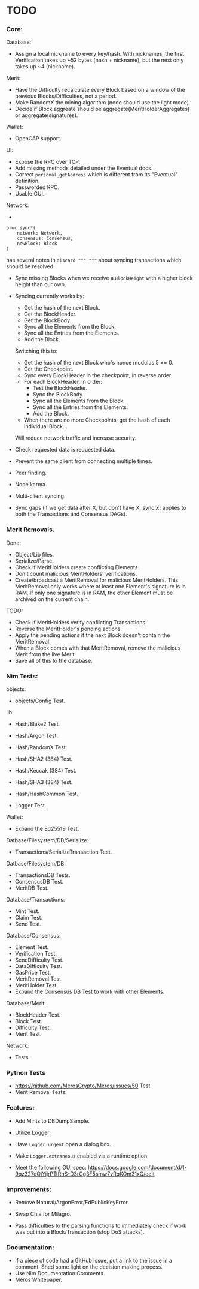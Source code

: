 # TODO

### Core:

Database:

- Assign a local nickname to every key/hash. With nicknames, the first Verification takes up ~52 bytes (hash + nickname), but the next only takes up ~4 (nickname).

Merit:

- Have the Difficulty recalculate every Block based on a window of the previous Blocks/Difficulties, not a period.
- Make RandomX the mining algorithm (node should use the light mode).
- Decide if Block aggreate should be aggregate(MeritHolderAggregates) or aggregate(signatures).

Wallet:

- OpenCAP support.

UI:

- Expose the RPC over TCP.
- Add missing methods detailed under the Eventual docs.
- Correct `personal_getAddress` which is different from its "Eventual" definition.
- Passworded RPC.
- Usable GUI.

Network:

-
```
proc sync*(
    network: Network,
    consensus: Consensus,
    newBlock: Block
)
```
has several notes in `discard """ """` about syncing transactions which should be resolved.

- Sync missing Blocks when we receive a `BlockHeight` with a higher block height than our own.

- Syncing currently works by:
    - Get the hash of the next Block.
    - Get the BlockHeader.
    - Get the BlockBody.
    - Sync all the Elements from the Block.
    - Sync all the Entries from the Elements.
    - Add the Block.

	Switching this to:

    - Get the hash of the next Block who's nonce modulus 5 == 0.
    - Get the Checkpoint.
    - Sync every BlockHeader in the checkpoint, in reverse order.
    - For each BlockHeader, in order:
        - Test the BlockHeader.
        - Sync the BlockBody.
        - Sync all the Elements from the Block.
        - Sync all the Entries from the Elements.
        - Add the Block.
    - When there are no more Checkpoints, get the hash of each individual Block...

	Will reduce network traffic and increase security.

- Check requested data is requested data.
- Prevent the same client from connecting multiple times.
- Peer finding.
- Node karma.

- Multi-client syncing.
- Sync gaps (if we get data after X, but don't have X, sync X; applies to both the Transactions and Consensus DAGs).

### Merit Removals.

Done:
- Object/Lib files.
- Serialize/Parse.
- Check if MeritHolders create conflicting Elements.
- Don't count malicious MeritHolders' verifications.
- Create/broadcast a MeritRemoval for malicious MeritHolders. This MeritRemoval only works where at least one Element's signature is in RAM. If only one signature is in RAM, the other Element must be archived on the current chain.

TODO:
- Check if MeritHolders verify conflicting Transactions.
- Reverse the MeritHolder's pending actions.
- Apply the pending actions if the next Block doesn't contain the MeritRemoval.
- When a Block comes with that MeritRemoval, remove the malicious Merit from the live Merit.
- Save all of this to the database.

### Nim Tests:

objects:

- objects/Config Test.

lib:

- Hash/Blake2 Test.
- Hash/Argon Test.
- Hash/RandomX Test.

- Hash/SHA2 (384) Test.
- Hash/Keccak (384) Test.
- Hash/SHA3 (384) Test.

- Hash/HashCommon Test.

- Logger Test.

Wallet:

- Expand the Ed25519 Test.

Datbase/Filesystem/DB/Serialize:

- Transactions/SerializeTransaction Test.

Datbase/Filesystem/DB:

- TransactionsDB Tests.
- ConsensusDB Test.
- MeritDB Test.

Database/Transactions:

- Mint Test.
- Claim Test.
- Send Test.

Database/Consensus:

- Element Test.
- Verification Test.
- SendDifficulty Test.
- DataDifficulty Test.
- GasPrice Test.
- MeritRemoval Test.
- MeritHolder Test.
- Expand the Consensus DB Test to work with other Elements.

Database/Merit:

- BlockHeader Test.
- Block Test.
- Difficulty Test.
- Merit Test.

Network:

- Tests.

### Python Tests
- https://github.com/MerosCrypto/Meros/issues/50 Test.
- Merit Removal Tests.

### Features:

- Add Mints to DBDumpSample.

- Utilize Logger.
- Have `Logger.urgent` open a dialog box.
- Make `Logger.extraneous` enabled via a runtime option.

- Meet the following GUI spec: https://docs.google.com/document/d/1-9qz327eQiYijrPTtRhS-D3rGg3F5smw7yRqKOm31xQ/edit

### Improvements:

- Remove Natural/ArgonError/EdPublicKeyError.

- Swap Chia for Milagro.

- Pass difficulties to the parsing functions to immediately check if work was put into a Block/Transaction (stop DoS attacks).

### Documentation:

- If a piece of code had a GitHub Issue, put a link to the issue in a comment. Shed some light on the decision making process.
- Use Nim Documentation Comments.
- Meros Whitepaper.
